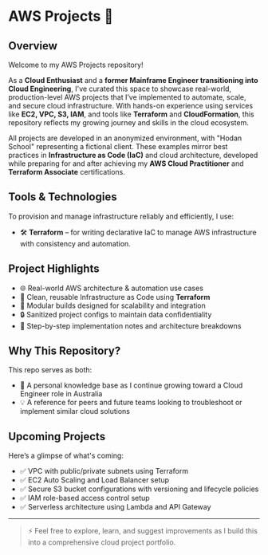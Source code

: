 # AWS Projects 🚀

## Overview

Welcome to my AWS Projects repository!

As a **Cloud Enthusiast** and a **former Mainframe Engineer transitioning into Cloud Engineering**, I've curated this space to showcase real-world, production-level AWS projects that I’ve implemented to automate, scale, and secure cloud infrastructure. With hands-on experience using services like **EC2, VPC, S3, IAM**, and tools like **Terraform** and **CloudFormation**, this repository reflects my growing journey and skills in the cloud ecosystem.

All projects are developed in an anonymized environment, with "Hodan School" representing a fictional client. These examples mirror best practices in **Infrastructure as Code (IaC)** and cloud architecture, developed while preparing for and after achieving my **AWS Cloud Practitioner** and **Terraform Associate** certifications.

## Tools & Technologies

To provision and manage infrastructure reliably and efficiently, I use:

- 🛠 **Terraform** – for writing declarative IaC to manage AWS infrastructure with consistency and automation.

## Project Highlights

- 🌐 Real-world AWS architecture & automation use cases  
- 📜 Clean, reusable Infrastructure as Code using **Terraform**
- 🧩 Modular builds designed for scalability and integration  
- 🔒 Sanitized project configs to maintain data confidentiality  
- 📘 Step-by-step implementation notes and architecture breakdowns  

## Why This Repository?

This repo serves as both:
- 📖 A personal knowledge base as I continue growing toward a Cloud Engineer role in Australia
- 💡 A reference for peers and future teams looking to troubleshoot or implement similar cloud solutions

## Upcoming Projects

Here’s a glimpse of what's coming:
- ✅ VPC with public/private subnets using Terraform  
- ✅ EC2 Auto Scaling and Load Balancer setup  
- ✅ Secure S3 bucket configurations with versioning and lifecycle policies  
- ✅ IAM role-based access control setup  
- ✅ Serverless architecture using Lambda and API Gateway  

---

> ⚡ Feel free to explore, learn, and suggest improvements as I build this into a comprehensive cloud project portfolio.
